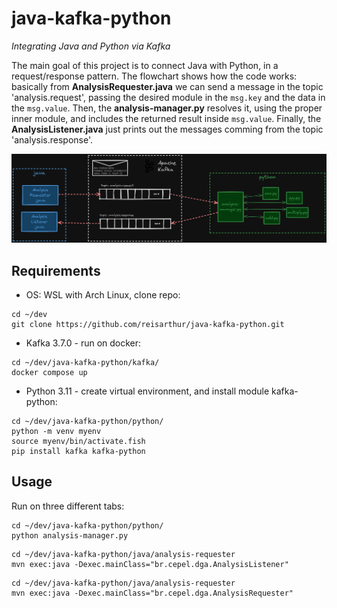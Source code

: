 # java-kafka-python
*Integrating Java and Python via Kafka*

The main goal of this project is to connect Java with Python, in a request/response pattern. The flowchart shows how the code works: basically from **AnalysisRequester.java** we can send a message in the topic 'analysis.request', passing the desired module in the `msg.key` and the data in the `msg.value`. Then, the **analysis-manager.py** resolves it, using the proper inner module, and includes the returned result inside `msg.value`. Finally, the **AnalysisListener.java** just prints out the messages comming from the topic 'analysis.response'.

![java-kafka-python](java-kafka-python-dark.png)

## Requirements

- OS: WSL with Arch Linux, clone repo:

```shell
cd ~/dev
git clone https://github.com/reisarthur/java-kafka-python.git
```

- Kafka 3.7.0 - run on docker:

```shell
cd ~/dev/java-kafka-python/kafka/
docker compose up
```

- Python 3.11 - create virtual environment, and install module kafka-python:

```shell
cd ~/dev/java-kafka-python/python/
python -m venv myenv
source myenv/bin/activate.fish
pip install kafka kafka-python
```


## Usage

Run on three different tabs:

```shell
cd ~/dev/java-kafka-python/python/
python analysis-manager.py
```

```shell
cd ~/dev/java-kafka-python/java/analysis-requester
mvn exec:java -Dexec.mainClass="br.cepel.dga.AnalysisListener"
```

```shell
cd ~/dev/java-kafka-python/java/analysis-requester
mvn exec:java -Dexec.mainClass="br.cepel.dga.AnalysisRequester"
```
